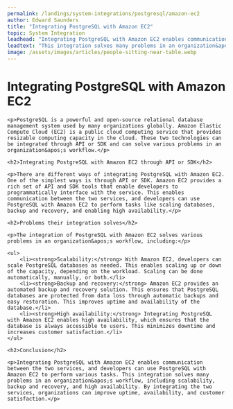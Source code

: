 ```yaml
---
permalink: /landings/system-integrations/postgresql/amazon-ec2
author: Edward Saunders
title: "Integrating PostgreSQL with Amazon EC2"
topic: System Integration
leadhead: "Integrating PostgreSQL with Amazon EC2 enables communication between the two services, and developers can use PostgreSQL with Amazon EC2 to perform various tasks"
leadtext: "This integration solves many problems in an organization&apos;s workflow, including scalability, backup and recovery, and high availability. By integrating the two services, organizations can improve uptime, availability, and customer satisfaction."
image: /assets/images/articles/people-sitting-near-table.webp
---
```

<div class="arttext">	<h1>Integrating PostgreSQL with Amazon EC2</h1>

	<p>PostgreSQL is a powerful and open-source relational database management system used by many organizations globally. Amazon Elastic Compute Cloud (EC2) is a public cloud computing service that provides resizable computing capacity in the cloud. These two technologies can be integrated through API or SDK and can solve various problems in an organization&apos;s workflow.</p>

	<h2>Integrating PostgreSQL with Amazon EC2 through API or SDK</h2>

	<p>There are different ways of integrating PostgreSQL with Amazon EC2. One of the simplest ways is through API or SDK. Amazon EC2 provides a rich set of API and SDK tools that enable developers to programmatically interface with the service. This enables communication between the two services, and developers can use PostgreSQL with Amazon EC2 to perform tasks like scaling databases, backup and recovery, and enabling high availability.</p>

	<h2>Problems their integration solves</h2>

	<p>The integration of PostgreSQL with Amazon EC2 solves various problems in an organization&apos;s workflow, including:</p>

	<ul>
		<li><strong>Scalability:</strong> With Amazon EC2, developers can scale PostgreSQL databases as needed. This enables scaling up or down of the capacity, depending on the workload. Scaling can be done automatically, manually, or both.</li>
		<li><strong>Backup and recovery:</strong> Amazon EC2 provides an automated backup and recovery solution. This ensures that PostgreSQL databases are protected from data loss through automatic backups and easy restoration. This improves uptime and availability of the database.</li>
		<li><strong>High availability:</strong> Integrating PostgreSQL with Amazon EC2 enables high availability, which ensures that the database is always accessible to users. This minimizes downtime and increases customer satisfaction.</li>
	</ul>

	<h2>Conclusion</h2>

	<p>Integrating PostgreSQL with Amazon EC2 enables communication between the two services, and developers can use PostgreSQL with Amazon EC2 to perform various tasks. This integration solves many problems in an organization&apos;s workflow, including scalability, backup and recovery, and high availability. By integrating the two services, organizations can improve uptime, availability, and customer satisfaction.</p>

</div>